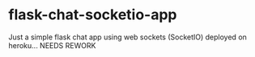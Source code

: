 # flask-chat-socketio-app
Just a simple flask chat app using web sockets (SocketIO) deployed on heroku...
NEEDS REWORK
